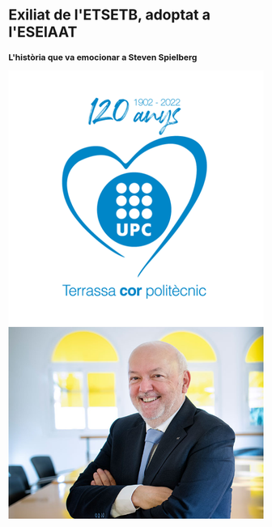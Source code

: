 # Exiliat de l'ETSETB, adoptat a l'ESEIAAT
### L'història que va emocionar a Steven Spielberg


<img src="gifcorpolitecnic.gif" alt="Animation" width="750">




















<img src="rector-upc-daniel-crespo-web.jpg" alt="Image" width="750">
